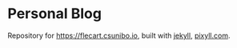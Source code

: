 # Personal Blog

Repository for https://flecart.csunibo.io, built with [jekyll](https://jekyllrb.com/), [pixyll.com](http://www.pixyll.com).